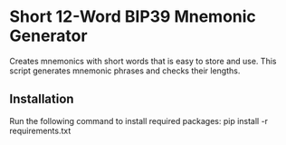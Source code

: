# Short 12-Word BIP39 Mnemonic Generator

Creates mnemonics with short words that is easy to store and use.
This script generates mnemonic phrases and checks their lengths.

## Installation

Run the following command to install required packages:
pip install -r requirements.txt
